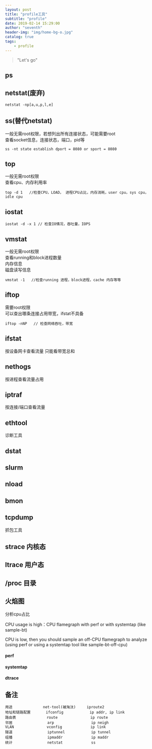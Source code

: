 ```yaml
---
layout: post
title: "profile工具"
subtitle: "profile"
date: 2019-02-14 15:29:00
author: "seventh"
header-img: "img/home-bg-o.jpg"
catalog: true
tags:
    - profile
---
```


> "Let's go"

## ps

## netstat(废弃)
~~~
netstat -np[a,u,p,l,e]
~~~

## ss(替代netstat)
一般无需root权限，若想列出所有连接状态，可能需要root  
查看socket信息，连接状态，端口，pid等  
~~~
ss -nt state establish dport = 8080 or sport = 8080
~~~

## top
一般无需root权限  
查看cpu、内存利用率  
~~~
top -d 1   //检查CPU，LOAD， 进程CPU占比，内存消耗，user cpu，sys cpu， idle cpu
~~~

## iostat
~~~
iostat -d -x 1 // 检查IO情况，吞吐量，IOPS
~~~

## vmstat
一般无需root权限  
查看running和block进程数量  
内存信息  
磁盘读写信息  
~~~
vmstat -1   //检查running 进程，block进程，cache 内存等等
~~~

## iftop
需要root权限  
可以查出哪条连接占用带宽，ifstat不具备
~~~
iftop -nNP   // 检查网络吞吐，带宽
~~~

## ifstat
按设备网卡查看流量
只能看带宽总和

## nethogs
按进程查看流量占用

## iptraf
按连接/端口查看流量


## ethtool
诊断工具

## dstat

## slurm

## nload

## bmon

## tcpdump
抓包工具

## strace 内核态

## ltrace 用户态

## /proc 目录

## 火焰图
分析cpu占比

CPU usage is high：CPU flamegraph with perf or with systemtap (like sample-bt)  

CPU is low, then you should sample an off-CPU flamegraph to analyze (using perf or using a systemtap tool like sample-bt-off-cpu)

#### perf

#### systemtap

#### dtrace


## 备注

~~~
用途              net-tool(被淘汰)     iproute2
地址和链路配置       ifconfig            ip addr, ip link
路由表              route               ip route
邻居                arp                 ip neigh
VLAN               vconfig             ip link
隧道                iptunnel            ip tunnel
组播                ipmaddr             ip maddr
统计                netstat             ss
~~~
